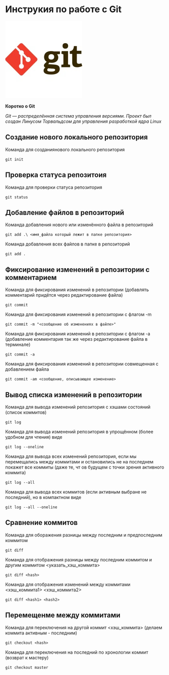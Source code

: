# **Инструкия по работе с Git**

![git.jpg](img/git.jpg)

**Коротко о Git**

_Git  — распределённая система управления версиями. Проект был создан Линусом Торвальдсом для управления разработкой ядра Linux_

## **Создание нового локального репозитория**

Команда для созданиянового локального репозитория

    git init

## **Проверка статуса репозитоия**

Команда для проверки статуса репозитория
    
    git status

## **Добавление файлов в репозиторий**

Команда добавления нового или изменённого файла в репозиторий

    git add .\ <имя_файла который лежит в папке репозитория>


Команда добавления всех файлов в папке в репозиторий

    git add .


## **Фиксирование изменений в репозитории с комментарием**

Команда для фиксирования изменений в репозитории (добавлять комментарий придётся через редактирование файла)

    git commit


Команда для фиксирования изменений в репозитории с флагом -m

    git commit -m "<сообщение об изменениях в файле>"

Команда для фиксирования изменений в репозитории с флагом -a (добавление комментария так же через редактирование файла в терминале)

    git commit -a


Команда для фиксирования изменений в репозитории совмещенная с добавлением файла

    git commit -am <сообщение, описывающее изменение>


## **Вывод списка изменений в репозитории**

Команда для вывода изменений репозитория с хэшами состояний (список коммитов)

    git log


Команда для вывода изменений репозитория в упрощённом (более удобном для чтения) виде

    git log --oneline


Команда для вывода всех изменений репозитория, если мы перемещались между коммитами и остановились не на последнем покажет все коммиты (даже те, чт ов будущем с точки зрения активного коммита)

    git log --all


Команда для вывода всех коммитов (если активным выбране не последний), но в компактном виде

    git log --all --oneline


## **Сравнение коммитов**

Команда для оборажения разницы между последним и предпоследним коммитом

    git diff


Команда для отображения разницы между последним коммитом и другим коммитом <указать_хэш_коммита>

    git diff <hash>


Команда для отображения изменений между коммитами <хэш_коммита1> <хэш_коммита2>

    git diff <hash1> <hash2>


## **Перемещенме между коммитами**

Команда для переключения на другой коммит <хэш_коммита> (делаем коммита активным - последним)

    git checkout <hash>


Команда для переключения на последний по хронологии коммит (возврат к мастеру)

    git checkout master


